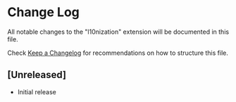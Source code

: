 # Change Log

All notable changes to the "l10nization" extension will be documented in this file.

Check [Keep a Changelog](http://keepachangelog.com/) for recommendations on how to structure this file.

## [Unreleased]

- Initial release
